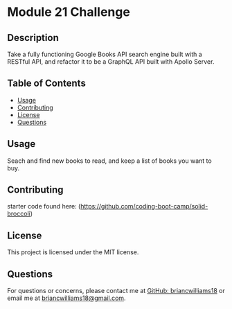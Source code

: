 # Module 21 Challenge

## Description

Take a fully functioning Google Books API search engine built with a RESTful API, and refactor it to be a GraphQL API built with Apollo Server.

## Table of Contents

- [Usage](#usage)
- [Contributing](#contributing)
- [License](#license)
- [Questions](#questions)

## Usage

Seach and find new books to read, and keep a list of books you want to buy.

## Contributing

starter code found here: (https://github.com/coding-boot-camp/solid-broccoli)

## License

This project is licensed under the MIT license.

## Questions

For questions or concerns, please contact me at [GitHub: briancwilliams18](https://github.com/briancwilliams18) or email me at briancwilliams18@gmail.com.
